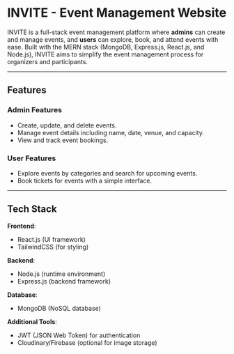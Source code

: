# INVITE - Event Management Website

INVITE is a full-stack event management platform where **admins** can create and manage events, and **users** can explore, book, and attend events with ease. Built with the MERN stack (MongoDB, Express.js, React.js, and Node.js), INVITE aims to simplify the event management process for organizers and participants.

---

## Features

### Admin Features
- Create, update, and delete events.
- Manage event details including name, date, venue, and capacity.
- View and track event bookings.
  
### User Features
- Explore events by categories and search for upcoming events.
- Book tickets for events with a simple interface.

---

## Tech Stack

**Frontend**:  
- React.js (UI framework)  
- TailwindCSS (for styling)

**Backend**:  
- Node.js (runtime environment)  
- Express.js (backend framework)

**Database**:  
- MongoDB (NoSQL database)

**Additional Tools**:  
- JWT (JSON Web Token) for authentication  
- Cloudinary/Firebase (optional for image storage)
